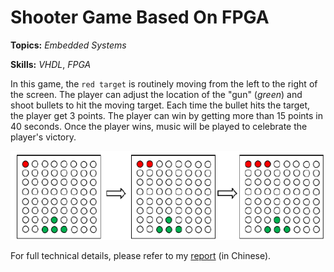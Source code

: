 # Shooter Game Based On FPGA

**Topics:** _Embedded Systems_

**Skills:** _VHDL_, _FPGA_

In this game, the `red target` is routinely moving from the left to the right of the screen. The player can adjust the location of the "gun" (_green_) and shoot bullets to hit the moving target. Each time the bullet hits the target, the player get 3 points. The player can win by getting more than 15 points in 40 seconds. Once the player wins, music will be played to celebrate the player's victory.

![](/asset/fig.png)

For full technical details, please refer to my [report](Report.pdf) (in Chinese).
